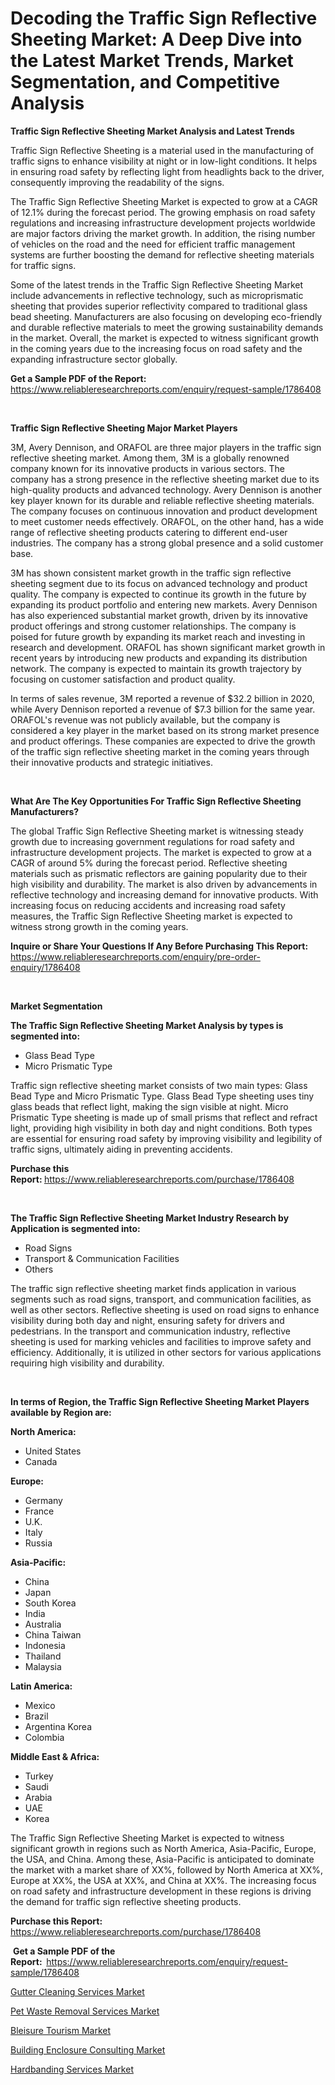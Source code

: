 <p><h1>Decoding the Traffic Sign Reflective Sheeting Market: A Deep Dive into the Latest Market Trends, Market Segmentation, and Competitive Analysis</h1></p><p><strong>Traffic Sign Reflective Sheeting Market Analysis and Latest Trends</strong></p>
<p><p>Traffic Sign Reflective Sheeting is a material used in the manufacturing of traffic signs to enhance visibility at night or in low-light conditions. It helps in ensuring road safety by reflecting light from headlights back to the driver, consequently improving the readability of the signs.</p><p>The Traffic Sign Reflective Sheeting Market is expected to grow at a CAGR of 12.1% during the forecast period. The growing emphasis on road safety regulations and increasing infrastructure development projects worldwide are major factors driving the market growth. In addition, the rising number of vehicles on the road and the need for efficient traffic management systems are further boosting the demand for reflective sheeting materials for traffic signs.</p><p>Some of the latest trends in the Traffic Sign Reflective Sheeting Market include advancements in reflective technology, such as microprismatic sheeting that provides superior reflectivity compared to traditional glass bead sheeting. Manufacturers are also focusing on developing eco-friendly and durable reflective materials to meet the growing sustainability demands in the market. Overall, the market is expected to witness significant growth in the coming years due to the increasing focus on road safety and the expanding infrastructure sector globally.</p></p>
<p><strong>Get a Sample PDF of the Report:&nbsp;</strong> <a href="https://www.reliableresearchreports.com/enquiry/request-sample/1786408">https://www.reliableresearchreports.com/enquiry/request-sample/1786408</a></p>
<p>&nbsp;</p>
<p><strong>Traffic Sign Reflective Sheeting Major Market Players</strong></p>
<p><p>3M, Avery Dennison, and ORAFOL are three major players in the traffic sign reflective sheeting market. Among them, 3M is a globally renowned company known for its innovative products in various sectors. The company has a strong presence in the reflective sheeting market due to its high-quality products and advanced technology. Avery Dennison is another key player known for its durable and reliable reflective sheeting materials. The company focuses on continuous innovation and product development to meet customer needs effectively. ORAFOL, on the other hand, has a wide range of reflective sheeting products catering to different end-user industries. The company has a strong global presence and a solid customer base.</p><p>3M has shown consistent market growth in the traffic sign reflective sheeting segment due to its focus on advanced technology and product quality. The company is expected to continue its growth in the future by expanding its product portfolio and entering new markets. Avery Dennison has also experienced substantial market growth, driven by its innovative product offerings and strong customer relationships. The company is poised for future growth by expanding its market reach and investing in research and development. ORAFOL has shown significant market growth in recent years by introducing new products and expanding its distribution network. The company is expected to maintain its growth trajectory by focusing on customer satisfaction and product quality.</p><p>In terms of sales revenue, 3M reported a revenue of $32.2 billion in 2020, while Avery Dennison reported a revenue of $7.3 billion for the same year. ORAFOL's revenue was not publicly available, but the company is considered a key player in the market based on its strong market presence and product offerings. These companies are expected to drive the growth of the traffic sign reflective sheeting market in the coming years through their innovative products and strategic initiatives.</p></p>
<p>&nbsp;</p>
<p><strong>What Are The Key Opportunities For Traffic Sign Reflective Sheeting Manufacturers?</strong></p>
<p><p>The global Traffic Sign Reflective Sheeting market is witnessing steady growth due to increasing government regulations for road safety and infrastructure development projects. The market is expected to grow at a CAGR of around 5% during the forecast period. Reflective sheeting materials such as prismatic reflectors are gaining popularity due to their high visibility and durability. The market is also driven by advancements in reflective technology and increasing demand for innovative products. With increasing focus on reducing accidents and increasing road safety measures, the Traffic Sign Reflective Sheeting market is expected to witness strong growth in the coming years.</p></p>
<p><strong>Inquire or Share Your Questions If Any Before Purchasing This Report:</strong> <a href="https://www.reliableresearchreports.com/enquiry/pre-order-enquiry/1786408">https://www.reliableresearchreports.com/enquiry/pre-order-enquiry/1786408</a></p>
<p>&nbsp;</p>
<p><strong>Market Segmentation</strong></p>
<p><strong>The Traffic Sign Reflective Sheeting Market Analysis by types is segmented into:</strong></p>
<p><ul><li>Glass Bead Type</li><li>Micro Prismatic Type</li></ul></p>
<p><p>Traffic sign reflective sheeting market consists of two main types: Glass Bead Type and Micro Prismatic Type. Glass Bead Type sheeting uses tiny glass beads that reflect light, making the sign visible at night. Micro Prismatic Type sheeting is made up of small prisms that reflect and refract light, providing high visibility in both day and night conditions. Both types are essential for ensuring road safety by improving visibility and legibility of traffic signs, ultimately aiding in preventing accidents.</p></p>
<p><strong>Purchase this Report:&nbsp;</strong><a href="https://www.reliableresearchreports.com/purchase/1786408">https://www.reliableresearchreports.com/purchase/1786408</a></p>
<p>&nbsp;</p>
<p><strong>The Traffic Sign Reflective Sheeting Market Industry Research by Application is segmented into:</strong></p>
<p><ul><li>Road Signs</li><li>Transport & Communication Facilities</li><li>Others</li></ul></p>
<p><p>The traffic sign reflective sheeting market finds application in various segments such as road signs, transport, and communication facilities, as well as other sectors. Reflective sheeting is used on road signs to enhance visibility during both day and night, ensuring safety for drivers and pedestrians. In the transport and communication industry, reflective sheeting is used for marking vehicles and facilities to improve safety and efficiency. Additionally, it is utilized in other sectors for various applications requiring high visibility and durability.</p></p>
<p>&nbsp;</p>
<p><strong>In terms of Region, the Traffic Sign Reflective Sheeting Market Players available by Region are:</strong></p>
<p>
    <p> <strong> North America: </strong>
        <ul>
            <li>United States</li>
            <li>Canada</li>
        </ul>
        </p> 
    <p> <strong> Europe: </strong>
        <ul>
            <li>Germany</li>
            <li>France</li>
            <li>U.K.</li>
            <li>Italy</li>
            <li>Russia</li>
        </ul>
        </p> 
    <p> <strong> Asia-Pacific: </strong>
        <ul>
            <li>China</li>
            <li>Japan</li>
            <li>South Korea</li>
            <li>India</li>
            <li>Australia</li>
            <li>China Taiwan</li>
            <li>Indonesia</li>
            <li>Thailand</li>
            <li>Malaysia</li>
        </ul>
        </p> 
    <p> <strong> Latin America: </strong>
        <ul>
            <li>Mexico</li>
            <li>Brazil</li>
            <li>Argentina Korea</li>
            <li>Colombia</li>
        </ul>
        </p> 
    <p> <strong> Middle East & Africa: </strong>
        <ul>
            <li>Turkey</li>
            <li>Saudi</li>
            <li>Arabia</li>
            <li>UAE</li>
            <li>Korea</li>
        </ul>
    </p>
    </p>
<p><p>The Traffic Sign Reflective Sheeting Market is expected to witness significant growth in regions such as North America, Asia-Pacific, Europe, the USA, and China. Among these, Asia-Pacific is anticipated to dominate the market with a market share of XX%, followed by North America at XX%, Europe at XX%, the USA at XX%, and China at XX%. The increasing focus on road safety and infrastructure development in these regions is driving the demand for traffic sign reflective sheeting products.</p></p>
<p><strong>Purchase this Report: </strong><a href="https://www.reliableresearchreports.com/purchase/1786408">https://www.reliableresearchreports.com/purchase/1786408</a></p>
<p>&nbsp;<strong>Get a Sample PDF of the Report:&nbsp;&nbsp;</strong><a href="https://www.reliableresearchreports.com/enquiry/request-sample/1786408">https://www.reliableresearchreports.com/enquiry/request-sample/1786408</a></p>
<p><strong></strong></p>
<p><p><a href="https://medium.com/@stevengarcia756/gutter-cleaning-services-market-insights-into-market-cagr-market-trends-and-growth-strategies-2b0b79cd197e">Gutter Cleaning Services Market</a></p><p><a href="https://medium.com/@stevengarcia756/pet-waste-removal-services-market-trends-and-market-analysis-forecasted-for-period-2024-2031-c32402513d42">Pet Waste Removal Services Market</a></p><p><a href="https://medium.com/@mattwalker9889/bleisure-tourism-market-trends-forecast-and-competitive-analysis-to-2031-44958f7e463e">Bleisure Tourism Market</a></p><p><a href="https://medium.com/@stevengarcia756/building-enclosure-consulting-market-report-reveals-the-latest-trends-and-growth-opportunities-of-aa6d82374485">Building Enclosure Consulting Market</a></p><p><a href="https://medium.com/@mattwalker9889/hardbanding-services-market-insight-market-trends-growth-forecasted-from-2024-to-2031-715717eb8bb0">Hardbanding Services Market</a></p></p>
